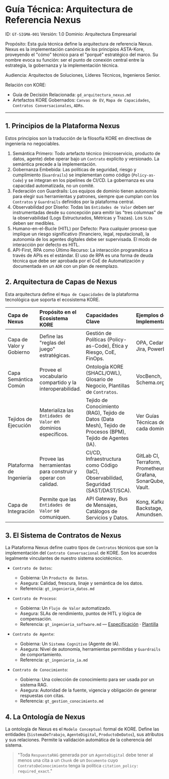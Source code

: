 # Guía Técnica: Arquitectura de Referencia Nexus

ID: `GT-SIGMA-001`
Versión: 1.0
Dominio: Arquitectura Empresarial

Propósito: Esta guía técnica define la arquitectura de referencia Nexus. Nexus es la implementación canónica de los principios ASTA-Kore, proveyendo el "cómo" técnico para el "porqué" estratégico del marco. Su nombre evoca su función: ser el punto de conexión central entre la estrategia, la gobernanza y la implementación técnica.

Audiencia: Arquitectos de Soluciones, Líderes Técnicos, Ingenieros Senior.

Relación con KORE:

* Guía de Decisión Relacionada: `gd_arquitectura_nexus.md`
* Artefactos KORE Gobernados: `Canvas de EV`, `Mapa de Capacidades`, `Contratos Conversacionales`, `ADRs`.

---

## 1. Principios de la Plataforma Nexus

Estos principios son la traducción de la filosofía KORE en directivas de ingeniería no negociables.

1. Semántica Primero: Todo artefacto técnico (microservicio, producto de datos, agente) debe operar bajo un `Contrato` explícito y versionado. La semántica precede a la implementación.
2. Gobernanza Embebida: Las políticas de seguridad, riesgo y cumplimiento (`Guardrails`) se implementan como código (`Policy-as-Code`) y se integran en los pipelines de CI/CD. La gobernanza es una capacidad automatizada, no un comité.
3. Federación con Guardrails: Los equipos de dominio tienen autonomía para elegir sus herramientas y patrones, siempre que cumplan con los `Contratos` y `Guardrails` definidos por la plataforma central.
4. Observabilidad por Diseño: Todas las `Entidades de Valor` deben ser instrumentadas desde su concepción para emitir las "tres columnas" de la observabilidad (Logs Estructurados, Métricas y Trazas). Los `SLOs` deben ser medibles.
5. Humano-en-el-Bucle (HITL) por Defecto: Para cualquier proceso que implique un riesgo significativo (financiero, legal, reputacional), la autonomía de los agentes digitales debe ser supervisada. El modo de interacción por defecto es HITL.
6. API-First, RPA como Último Recurso: La interacción programática a través de APIs es el estándar. El uso de RPA es una forma de deuda técnica que debe ser aprobada por el CoE de Automatización y documentada en un `ADR` con un plan de reemplazo.

## 2. Arquitectura de Capas de Nexus

Esta arquitectura define el `Mapa de Capacidades` de la plataforma tecnológica que soporta el ecosistema KORE.

| Capa de Nexus | Propósito en el Ecosistema KORE | Capacidades Clave | Ejemplos de Implementación | **Alternativas Soberanas / Open-Source** |
| :--- | :--- | :--- | :--- | :--- |
| Capa de Valor y Gobierno | Define las "reglas del juego" estratégicas. | Gestión de Políticas (Policy-as-Code), Ética y Riesgo, CoE, FinOps. | OPA, Cedar, Jira, PowerBI. | **OPA, Kyverno, GitLab Issues, Superset** |
| Capa Semántica Común | Provee el vocabulario compartido y la interoperabilidad. | Ontología KORE (SHACL/OWL), Glosario de Negocio, Plantillas de `Contratos`. | VocBench, Schema.org, Git. | **Git, Open-source web editors** |
| Tejidos de Ejecución | Materializa las `Entidades de Valor` en dominios específicos. | Tejido de Conocimiento (RAG), Tejido de Datos (Data Mesh), Tejido de Procesos (BPM), Tejido de Agentes (IA). | Ver Guías Técnicas de cada dominio. | **(Ver Guías Técnicas específicas)** |
| Plataforma de Ingeniería | Provee las herramientas para construir y operar con calidad. | CI/CD, Infraestructura como Código (IaC), Observabilidad, Seguridad (SAST/DAST/SCA). | GitLab CI, Terraform, Prometheus, Grafana, SonarQube, Vault. | **Jenkins, OpenTofu, VictoriaMetrics, Trivy, Vault** |
| Capa de Integración | Permite que las `Entidades de Valor` se comuniquen. | API Gateway, Bus de Mensajes, Catálogos de Servicios y Datos. | Kong, Kafka, Backstage, Amundsen. | **Apache APISIX, RabbitMQ, NATS, Backstage** |

## 3. El Sistema de Contratos de Nexus

La Plataforma Nexus define cuatro tipos de `Contratos` técnicos que son la implementación del `Contrato Conversacional` de KORE. Son los acuerdos legalmente vinculantes de nuestro sistema sociotécnico.

* `Contrato de Datos`:
  * Gobierna: Un `Producto de Datos`.
  * Asegura: Calidad, frescura, linaje y semántica de los datos.
  * Referencia: `gt_ingenieria_datos.md`

* `Contrato de Proceso`:
  * Gobierna: Un `Flujo de Valor` automatizado.
  * Asegura: SLAs de rendimiento, puntos de HITL y lógica de compensación.
  * Referencia: `gt_ingenieria_software.md` — [Especificación](../contratos/contrato_proceso.md) · [Plantilla](../contratos/contrato_proceso.yml)

* `Contrato de Agente`:
  * Gobierna: Un `Sistema Cognitivo` (Agente de IA).
  * Asegura: Nivel de autonomía, herramientas permitidas y `Guardrails` de comportamiento.
  * Referencia: `gt_ingenieria_ia.md`

* `Contrato de Conocimiento`:
  * Gobierna: Una colección de conocimiento para ser usada por un sistema RAG.
  * Asegura: Autoridad de la fuente, vigencia y obligación de generar respuestas con citas.
  * Referencia: `gt_gestion_conocimiento.md`

## 4. La Ontología de Nexus

La ontología de Nexus es el `Modelo Conceptual` formal de KORE. Define las entidades (`SistemaDeTrabajo`, `AgenteDigital`, `ProductoDeDatos`), sus atributos y sus relaciones. Permite la validación automática de la coherencia del sistema.
> "Toda `RespuestaRAG` generada por un `AgenteDigital` debe tener al menos una cita a un `Chunk` de un `Documento` cuyo `ContratoDeConocimiento` tenga la política `citation_policy: required_exact`."
